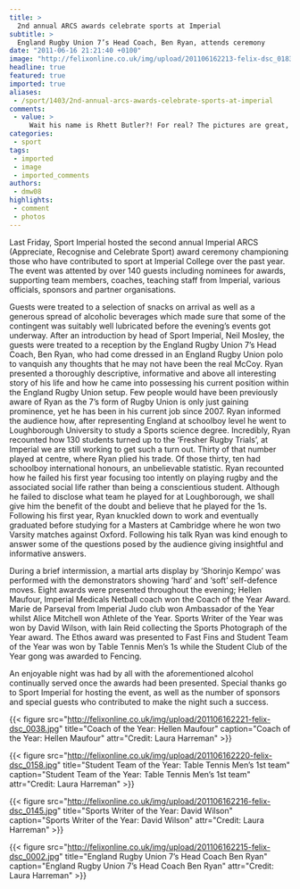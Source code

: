 ```yaml
---
title: >
  2nd annual ARCS awards celebrate sports at Imperial
subtitle: >
  England Rugby Union 7’s Head Coach, Ben Ryan, attends ceremony
date: "2011-06-16 21:21:40 +0100"
image: "http://felixonline.co.uk/img/upload/201106162213-felix-dsc_0183-(99).jpg"
headline: true
featured: true
imported: true
aliases:
 - /sport/1403/2nd-annual-arcs-awards-celebrate-sports-at-imperial
comments:
 - value: >
     Wait his name is Rhett Butler?! For real? The pictures are great, but now that I've put his name toheegtr I can't think of anything else. That's a lot to live up to.,You can view photos by our good<a href="http://zsatgrw.com"> fiernd</a> and Rambler photographer, James Ruff over on the Rambler Collective site which can be viewed by clicking right here., average savings car insurance ct sell fake buy levitra due them
categories:
 - sport
tags:
 - imported
 - image
 - imported_comments
authors:
 - dmw08
highlights:
 - comment
 - photos
---
```


Last Friday, Sport Imperial hosted the second annual Imperial ARCS (Appreciate, Recognise and Celebrate Sport) award ceremony championing those who have contributed to sport at Imperial College over the past year. The event was attented by over 140 guests including nominees for awards, supporting team members, coaches, teaching staff from Imperial, various officials, sponsors and partner organisations.

Guests were treated to a selection of snacks on arrival as well as a generous spread of alcoholic beverages which made sure that some of the contingent was suitably well lubricated before the evening’s events got underway. After an introduction by head of Sport Imperial, Neil Mosley, the guests were treated to a reception by the England Rugby Union 7’s Head Coach, Ben Ryan, who had come dressed in an England Rugby Union polo to vanquish any thoughts that he may not have been the real McCoy. Ryan presented a thoroughly descriptive, informative and above all interesting story of his life and how he came into possessing his current position within the England Rugby Union setup. Few people would have been previously aware of Ryan as the 7’s form of Rugby Union is only just gaining prominence, yet he has been in his current job since 2007. Ryan informed the audience how, after representing England at schoolboy level he went to Loughborough University to study a Sports science degree. Incredibly, Ryan recounted how 130 students turned up to the ‘Fresher Rugby Trials’, at Imperial we are still working to get such a turn out. Thirty of that number played at centre, where Ryan plied his trade. Of those thirty, ten had schoolboy international honours, an unbelievable statistic. Ryan recounted how he failed his first year focusing too intently on playing rugby and the associated social life rather than being a conscientious student. Although he failed to disclose what team he played for at Loughborough, we shall give him the benefit of the doubt and believe that he played for the 1s. Following his first year, Ryan knuckled down to work and eventually graduated before studying for a Masters at Cambridge where he won two Varsity matches against Oxford. Following his talk Ryan was kind enough to answer some of the questions posed by the audience giving insightful and informative answers.

During a brief intermission, a martial arts display by ‘Shorinjo Kempo’ was performed with the demonstrators showing ‘hard’ and ‘soft’ self-defence moves. Eight awards were presented throughout the evening; Hellen Maufour, Imperial Medicals Netball coach won the Coach of the Year Award. Marie de Parseval from Imperial Judo club won Ambassador of the Year whilst Alice Mitchell won Athlete of the Year. Sports Writer of the Year was won by David Wilson, with Iain Reid collecting the Sports Photograph of the Year award. The Ethos award was presented to Fast Fins and Student Team of the Year was won by Table Tennis Men’s 1s while the Student Club of the Year gong was awarded to Fencing.

An enjoyable night was had by all with the aforementioned alcohol continually served once the awards had been presented. Special thanks go to Sport Imperial for hosting the event, as well as the number of sponsors and special guests who contributed to make the night such a success.

{{< figure src="http://felixonline.co.uk/img/upload/201106162221-felix-dsc_0038.jpg" title="Coach of the Year: Hellen Maufour" caption="Coach of the Year: Hellen Maufour" attr="Credit: Laura Harreman" >}}

{{< figure src="http://felixonline.co.uk/img/upload/201106162220-felix-dsc_0158.jpg" title="Student Team of the Year: Table Tennis Men’s 1st team" caption="Student Team of the Year: Table Tennis Men’s 1st team" attr="Credit: Laura Harreman" >}}

{{< figure src="http://felixonline.co.uk/img/upload/201106162216-felix-dsc_0145.jpg" title="Sports Writer of the Year: David Wilson" caption="Sports Writer of the Year: David Wilson" attr="Credit: Laura Harreman" >}}

{{< figure src="http://felixonline.co.uk/img/upload/201106162215-felix-dsc_0002.jpg" title="England Rugby Union 7’s Head Coach Ben Ryan" caption="England Rugby Union 7’s Head Coach Ben Ryan" attr="Credit: Laura Harreman" >}}
